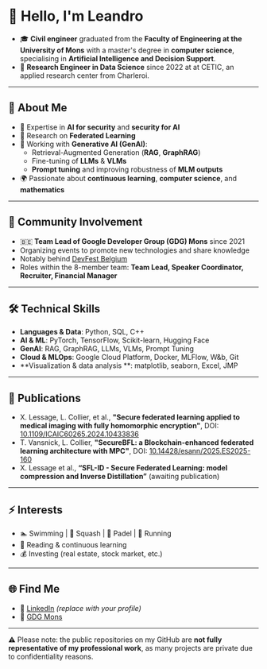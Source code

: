 # 👋 Hello, I'm Leandro  
- 🎓 **Civil engineer** graduated from the **Faculty of Engineering at the University of Mons** with a master's degree in **computer science**, specialising in **Artificial Intelligence and Decision Support**. 
- 💼 **Research Engineer in Data Science** since 2022 at at CETIC, an applied research center from Charleroi.

---

## 🚀 About Me
- 🔬 Expertise in **AI for security** and **security for AI**  
- 🤝 Research on **Federated Learning**  
- 🤖 Working with **Generative AI (GenAI)**:  
  - Retrieval-Augmented Generation (**RAG**, **GraphRAG**)  
  - Fine-tuning of **LLMs** & **VLMs**  
  - **Prompt tuning** and improving robustness of **MLM outputs**  
- 🌍 Passionate about **continuous learning**, **computer science**, and **mathematics**

---

## 📢 Community Involvement
- 🇧🇪 **Team Lead of Google Developer Group (GDG) Mons** since 2021  
- Organizing events to promote new technologies and share knowledge  
- Notably behind [DevFest Belgium](https://www.gdg-mons.com/)  
- Roles within the 8-member team: **Team Lead, Speaker Coordinator, Recruiter, Financial Manager**  

---

## 🛠️ Technical Skills
- **Languages & Data**: Python, SQL, C++ 
- **AI & ML**: PyTorch, TensorFlow, Scikit-learn, Hugging Face  
- **GenAI**: RAG, GraphRAG, LLMs, VLMs, Prompt Tuning 
- **Cloud & MLOps**: Google Cloud Platform, Docker, MLFlow, W&b, Git
- **Visualization & data analysis **: matplotlib, seaborn, Excel, JMP

---

## 📄 Publications
- X. Lessage, L. Collier, et al., **"Secure federated learning applied to medical imaging with fully homomorphic encryption"**, DOI: [10.1109/ICAIC60265.2024.10433836](https://doi.org/10.1109/ICAIC60265.2024.10433836)  
- T. Vansnick, L. Collier, **"SecureBFL: a Blockchain-enhanced federated learning architecture with MPC"**, DOI: [10.14428/esann/2025.ES2025-160](https://doi.org/10.14428/esann/2025.ES2025-160)  
- X. Lessage et al., **“SFL-ID - Secure Federated Learning: model compression and Inverse Distillation”** (awaiting publication)

---

## ⚡ Interests
- 🏊 Swimming | 🏸 Squash | 🎾 Padel | 🏃 Running  
- 📖 Reading & continuous learning  
- 💰 Investing (real estate, stock market, etc.)  

---

## 🌐 Find Me
- 💼 [LinkedIn](www.linkedin.com/in/leandro-collier-3b4971a8) *(replace with your profile)*  
- 🎤 [GDG Mons](https://www.gdg-mons.com/)  

---

⚠️ Please note: the public repositories on my GitHub are **not fully representative of my professional work**, as many projects are private due to confidentiality reasons.

